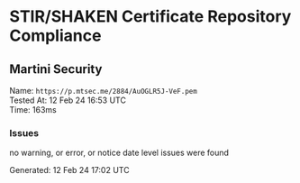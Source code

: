# STIR/SHAKEN Certificate Repository Compliance

## Martini Security

Name: `https://p.mtsec.me/2884/AuOGLR5J-VeF.pem`\
Tested At: 12 Feb 24 16:53 UTC\
Time: 163ms

### Issues

no warning, or error, or notice date level issues were found

Generated: 12 Feb 24 17:02 UTC